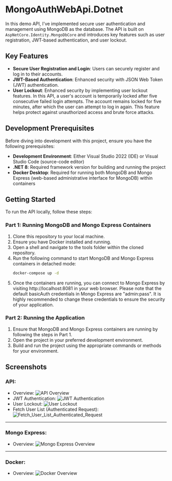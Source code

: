 # MongoAuthWebApi.Dotnet
In this demo API, I've implemented secure user authentication and management using MongoDB as the database. The API is built on `AspNetCore.Identity.MongoDbCore` and introduces key features such as user registration, JWT-based authentication, and user lockout.

## Key Features
- **Secure User Registration and Login**: Users can securely register and log in to their accounts.
- **JWT-Based Authentication**: Enhanced security with JSON Web Token (JWT) authentication.
- **User Lockout**: Enhanced security by implementing user lockout features. In this API, a user's account is temporarily locked after five consecutive failed login attempts. The account remains locked for five minutes, after which the user can attempt to log in again. This feature helps protect against unauthorized access and brute force attacks.

## Development Prerequisites
Before diving into development with this project, ensure you have the following prerequisites:

- **Development Environment**: Either Visual Studio 2022 (IDE) or Visual Studio Code (source-code editor)
- **.NET 8**: Required framework version for building and running the project
- **Docker Desktop**: Required for running both MongoDB and Mongo Express (web-based administrative interface for MongoDB) within containers 

## Getting Started
To run the API locally, follow these steps:

### Part 1: Running MongoDB and Mongo Express Containers
1. Clone this repository to your local machine.
2. Ensure you have Docker installed and running.
3. Open a shell and navigate to the tools folder within the cloned repository.
4. Run the following command to start MongoDB and Mongo Express containers in detached mode: 
   ```bash
   docker-compose up -d
5. Once the containers are running, you can connect to Mongo Express by visiting http://localhost:8081 in your web browser. Please note that the default basicAuth credentials in Mongo Express are "admin:pass". It is highly recommended to change these credentials to ensure the security of your application.

### Part 2: Running the Application
1. Ensure that MongoDB and Mongo Express containers are running by following the steps in Part 1.
2. Open the project in your preferred development environment.
3. Build and run the project using the appropriate commands or methods for your environment.

## Screenshots

### API:
- Overview: ![API Overview](https://github.com/gsherwin360/MongoAuthWebApi.DotnetCore/assets/17651320/083d982c-d3b9-4575-8eab-8bc7caae38ac)
- JWT Authentication: ![JWT Authentication](https://github.com/user-attachments/assets/98f4cf6d-911f-4215-aacf-42446fec802c)
- User Lockout: ![User Lockout](https://github.com/user-attachments/assets/305a035b-94a4-426f-af48-015e53591f8d)
- Fetch User List (Authenticated Request): ![Fetch_User_List_Authenticated_Request](https://github.com/user-attachments/assets/5eba30bc-be4f-4e5b-89f6-7eece66e13a7)
  
---
### Mongo Express:
- Overview: ![Mongo Express Overview](https://github.com/user-attachments/assets/bf4a1ab8-4c24-4b18-a6bb-b72770284437)
  
---
### Docker:
- Overview: ![Docker Overview](https://github.com/gsherwin360/MongoAuthWebApi.DotnetCore/assets/17651320/3400d7bb-2502-4d94-8a46-f54dfbc3517e)





